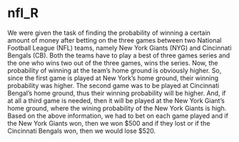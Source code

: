 # nfl_R
We were given the task of finding the probability of winning a certain amount of money after betting on the three games between two National Football League (NFL) teams, namely New York Giants (NYG) and Cincinnati Bengals (CB). Both the teams have to play a best of three games series and the one who wins two out of the three games, wins the series. Now, the probability of winning at the team’s home ground is obviously higher. So, since the first game is played at New York’s home ground, their winning probability was higher. The second game was to be played at Cincinnati Bengal’s home ground, thus their winning probability will be higher. And, if at all a third game is needed, then it will be played at the New York Giant’s home ground, where the wining probability of the New York Giants is high. Based on the above information, we had to bet on each game played and if the New York Giants won, then we won $500 and if they lost or if the Cincinnati Bengals won, then we would lose $520. 
